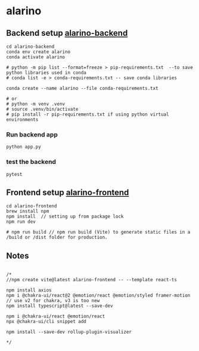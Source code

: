 # alarino

## Backend setup [alarino-backend](alarino_backend/)
```
cd alarino-backend
conda env create alarino
conda activate alarino

# python -m pip list --format=freeze > pip-requirements.txt  --to save python libraries used in conda
# conda list -e > conda-requirements.txt -- save conda libraries

conda create --name alarino --file conda-requirements.txt

# or 
# python -m venv .venv
# source .venv/bin/activate
# pip install -r pip-requirements.txt if using python virtual environments
```

### Run backend app
```
python app.py
```
### test the backend
```
pytest
```

## Frontend setup [alarino-frontend](./alarino-frontend/)
```
cd alarino-frontend
brew install npm
npm install  // setting up from package lock
npm run dev  

# npm run build // npm run build (Vite) to generate static files in a /build or /dist folder for production.
```

## Notes
```

/*
//npm create vite@latest alarino-frontend -- --template react-ts

npm install axios
npm i @chakra-ui/react@2 @emotion/react @emotion/styled framer-motion  // use v2 for chakra, v3 is too new
npm install typescript@latest --save-dev

npm i @chakra-ui/react @emotion/react
npx @chakra-ui/cli snippet add

npm install --save-dev rollup-plugin-visualizer

*/

```




